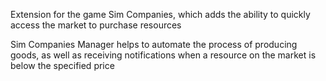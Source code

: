 Extension for the game Sim Companies, which adds the ability to quickly access the market to purchase resources

Sim Companies Manager helps to automate the process of producing goods, as well as receiving notifications when a resource on the market is below the specified price
